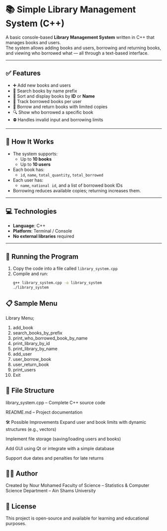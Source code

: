 # 📚 Simple Library Management System (C++)

A basic console-based **Library Management System** written in C++ that manages books and users.  
The system allows adding books and users, borrowing and returning books, and viewing who borrowed what — all through a text-based interface.

---

## ✅ Features

- ➕ Add new books and users
- 🔎 Search books by name prefix
- 🔢 Sort and display books by **ID** or **Name**
- 👥 Track borrowed books per user
- 📖 Borrow and return books with limited copies
- 🔍 Show who borrowed a specific book
- ⛔ Handles invalid input and borrowing limits

---

## 🧠 How It Works

- The system supports:
  - Up to **10 books**
  - Up to **10 users**
- Each book has:
  - `id`, `name`, `total_quantity`, `total_borrowed`
- Each user has:
  - `name`, `national id`, and a list of borrowed book IDs
- Borrowing reduces available copies; returning increases them.

---

## 💻 Technologies

- **Language**: C++
- **Platform**: Terminal / Console
- **No external libraries** required

---

## 🚀 Running the Program

1. Copy the code into a file called `library_system.cpp`
2. Compile and run:
   ```bash
   g++ library_system.cpp -o library_system
   ./library_system
## 📋 Sample Menu

Library Menu;
1) add_book
2) search_books_by_prefix
3) print_who_borrowed_book_by_name
4) print_library_by_id
5) print_library_by_name
6) add_user
7) user_borrow_book
8) user_return_book
9) print_users
10) Exit
## 📂 File Structure
library_system.cpp – Complete C++ source code

README.md – Project documentation

🛠️ Possible Improvements
Expand user and book limits with dynamic structures (e.g., vectors)

Implement file storage (saving/loading users and books)

Add GUI using Qt or integrate with a simple database

Support due dates and penalties for late returns

## 👨‍💻 Author
Created by Nour Mohamed
Faculty of Science – Statistics & Computer Science Department – Ain Shams University

## 🪪 License
This project is open-source and available for learning and educational purposes.
